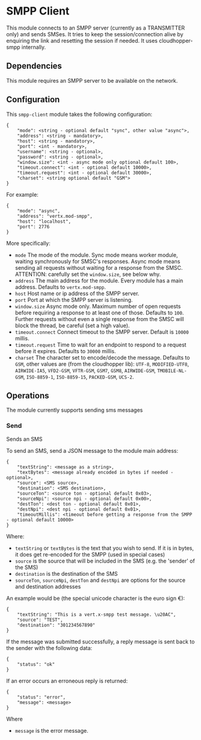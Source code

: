 # SMPP Client

This module connects to an SMPP server (currently as a TRANSMITTER only) and sends SMSes. It tries to keep the session/connection alive by enquiring the link and resetting the session if needed. It uses cloudhopper-smpp internally.

## Dependencies

This module requires an SMPP server to be available on the network.

## Configuration

This `smpp-client` module takes the following configuration:

    {
        "mode": <string - optional default "sync", other value "async">,
        "address": <string - mandatory>,
        "host": <string - mandatory>,
        "port": <int - mandatory>,
        "username": <string - optional>,
        "password": <string - optional>,
        "window.size": <int - async mode only optional default 100>,
        "timeout.connect": <int - optional default 10000>,
        "timeout.request": <int - optional default 30000>,
        "charset": <string optional default "GSM">
    }

For example:

    {
        "mode": "async",
        "address": "vertx.mod-smpp",
        "host": "localhost",
        "port": 2776
    }

More specifically:
* `mode` The mode of the module. Sync mode means worker module, waiting synchronously for SMSC's responses. Async mode means sending all requests without waiting for a response from the SMSC. ATTENTION: carefully set the `window.size`, see below why.
* `address` The main address for the module. Every module has a main address. Defaults to `vertx.mod-smpp`.
* `host` Host name or ip address of the SMPP server.
* `port` Port at which the SMPP server is listening.
* `window.size` Async mode only. Maximum number of open requests before requiring a response to at least one of those. Defaults to `100`. Further requests without even a single response from the SMSC will block the thread, be careful (set a high value).
* `timeout.connect` Connect timeout to the SMPP server. Default is `10000` millis.
* `timeout.request` Time to wait for an endpoint to respond to a request before it expires. Defaults to `30000` millis.
* `charset` The character set to encode/decode the message. Defaults to `GSM`, other values are (from the cloudhopper lib): `UTF-8`, `MODIFIED-UTF8`, `AIRWIDE-IA5`, `VFD2-GSM`, `VFTR-GSM`, `GSM7`, `GSM8`, `AIRWIDE-GSM`, `TMOBILE-NL-GSM`, `ISO-8859-1`, `ISO-8859-15`, `PACKED-GSM`, `UCS-2`.

## Operations

The module currently supports sending sms messages

### Send

Sends an SMS

To send an SMS, send a JSON message to the module main address:

    {
        "textString": <message as a string>,
        "textBytes": <message already encoded in bytes if needed - optional>,
        "source": <SMS source>,
        "destination": <SMS destination>,
        "sourceTon": <source ton - optional default 0x03>,
        "sourceNpi": <source npi - optional default 0x00>,
        "destTon": <dest ton - optional default 0x01>,
        "destNpi": <dest npi - optional default 0x01>,
        "timeoutMillis": <timeout before getting a response from the SMPP - optional default 10000>
    }

Where:
* `textString` or `textBytes` is the text that you wish to send. If it is in bytes, it does get re-encoded for the SMPP (used in special cases)
* `source` is the source that will be included in the SMS (e.g. the 'sender' of the SMS)
* `destination` is the destination of the SMS
* `sourceTon`, `sourceNpi`, `destTon` and `destNpi` are options for the source and destination addresses

An example would be (the special unicode character is the euro sign €):

    {
        "textString": "This is a vert.x-smpp test message. \u20AC",
        "source": "TEST",
        "destination": "301234567890"
    }

If the message was submitted successfully, a reply message is sent back to the sender with the following data:

    {
        "status": "ok"
    }

If an error occurs an erroneous reply is returned:

    {
        "status": "error",
        "message": <message>
    }

Where
* `message` is the error message.
